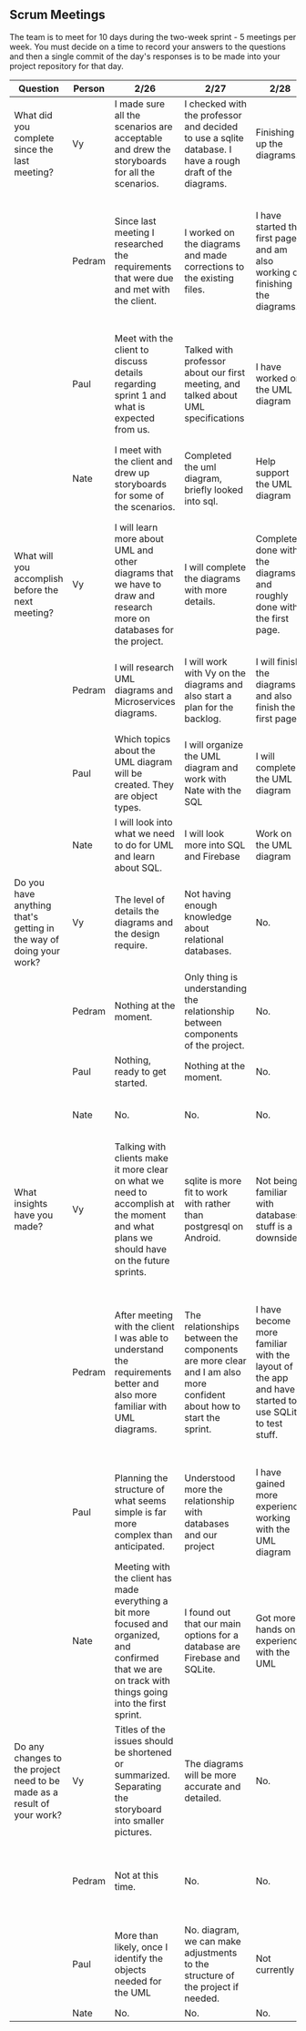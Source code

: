 ## Scrum Meetings
The team is to meet for 10 days during the two-week sprint - 5 meetings per week. You must decide on a time to record your answers to the questions and then a single commit of the day's responses is to be made into your project repository for that day.

Question    |          Person                                             | 2/26 | 2/27 | 2/28 | 2/29 | 3/1 | 3/2 | 3/3 |day | day | day |
------------|---------------------------------------------------------------------|-----|-----|-----|-----|-----|-----|-----|----|-----|-----|                                                              
| What did you complete since the last meeting? | Vy |   I made sure all the scenarios are acceptable and drew the storyboards for all the scenarios. |  I checked with the professor and decided to use a sqlite database. I have a rough draft of the diagrams. | Finishing up the diagrams.|Done with all diagrams. | Watch sqlite with android tutorials| Make a decision on which database to use and start the login page.| Started a sample log in page.
|            | Pedram |   Since last meeting I researched the requirements that were due and met with the client.| I worked on the diagrams and made corrections to the existing files. | I have started the first page and am also working on finishing the diagrams.|Finish everything with all the diagrams. | I have completed a series of lessons on working with SQLite and have also came up with a plan to work more efficiently. |  I finished looking into SQLite and also finished a big portion of algorithm |  Completed getting familiar with FireBase and also started a sample.
|            | Paul |   Meet with the client to discuss details regarding sprint 1 and what is expected from us.| Talked with professor about our first meeting, and talked about UML specifications | I have worked on the UML diagram|Completed the UML diagram | reviewed some android tutorials | Reviewed tutorials about firebase | nothing
|            | Nate | I meet with the client and drew up storyboards for some of the scenarios.| Completed the uml diagram, briefly looked into sql.| Help support the UML diagram|Help finish the UML diagram | Research sqlite.| Figured out how firebase works with Android Studio.|Continued looking into firebase and working on mock app
| What will you accomplish before the next meeting? | Vy | I will learn more about UML and other diagrams that we have to draw and research more on databases for the project.|  I will complete the diagrams with more details. | Completely done with the diagrams and roughly done with the first page.|First page of the app. | Actually start following the tutorials | Check if the login page is good to use.|Finish the sample without any errors and a working database.
|            | Pedram |    I will research UML diagrams and Microservices diagrams.| I will work with Vy on the diagrams and also start a plan for the backlog.| I will finish the diagrams and also finish the first page.| Better understanding with databases and the activities of the first page of the app. | I will finish pseudocode and algorithm for the first sprint.| I will look into FireBase| I will try to finish the sample and complete the first sprint
|            | Paul |   Which topics about the UML diagram will be created. They are object types. | I will organize the UML diagram and work with Nate with the SQL |  I will complete the UML diagram|Plan on the next sprint | Watch SQLight with android tutorials | Check out the login page|Learn more about the testing process
|            | Nate |  I will look into what we need to do for UML and learn about SQL.|  I will look more into SQL and Firebase | Work on the UML diagram|Prepare for next sprint | No.| Nothing|Try to fix mock app.
| Do you have anything that's getting in the way of doing your work? | Vy | The level of details the diagrams and the design require. | Not having enough knowledge about relational databases. | No.| No. |  Keep researching |Not having enough time.|Configurations in the project and midterms.
|            | Pedram|   Nothing at the moment.| Only thing is understanding the relationship between components of the project.| No.| No. | We might have to adjust the way our data flow was designed.| No|Just bug with android studio and connecting all the components
|            | Paul |   Nothing, ready to get started.|  Nothing at the moment.| No.| No. | No|Midterms|myself
|            | Nate | No.| No.| No.| No. | No|Midterms|Midterms, getting firebase to fully connect.
| What insights have you made? |Vy| Talking with clients make it more clear on what we need to accomplish at the moment and what plans we should have on the future sprints.| sqlite is more fit to work with rather than postgresql on Android. | Not being familiar with databases stuff is a downside.|Works would be less if teamwork is better. | How to connect the database with the project | Firebase is more fit with Android Studio. Not sure in the long run it would still be good | Connecting the project with Firebase is quite easy. Downside is Firebase only allow one free database.
|            | Pedram |   After meeting with the client I was able to understand the requirements better and also more familiar with UML diagrams.| The relationships between the components are more clear and I am also more confident about how to start the sprint.| I have become more familiar with the layout of the app and have started to use SQLite to test stuff.|Teamwork is dreamwork. We should work on communication between the teammates better. |  How to make tables in a SQLite database.| How a database interacts with the code and what a relational dataBase is.Also it would be easier to use FireBase in instead of SQLite.|I am more familiar with SOA and will try to implement it in the project.
|            | Paul |   Planning the structure of what seems simple is far more complex than anticipated.| Understood more the relationship with databases and our project | I have gained more experience working with the UML diagram|UML diagramming can make life a bit more smoother | Nothing to report for today | Firebase is the better choice than SQLite| I am a little more familiar with the testing process 
|            | Nate | Meeting with the client has made everything a bit more focused and organized, and confirmed that we are on track with things going into the first sprint.| I found out that our main options for a database are Firebase and SQLite. | Got more hands on experience with the UML| None. | SQL vs Firebase| Firebase is better than SQLite | Found out about some issues that may come up with Firebase
| Do any changes to the project need to be made as a result of your work? | Vy | Titles of the issues should be shortened or summarized. Separating the storyboard into smaller pictures. | The diagrams will be more accurate and detailed.| No.| No. | No.| No.| No.
|            | Pedram |   Not at this time.| No.| No.| No. | We might have to adjust the way our data flow was designed.|Changing plan on the data base|Not yet.
|            | Paul |   More than likely, once I identify the objects needed for the UML| No. diagram, we can make adjustments to the structure of the project if needed.| Not currently| No. | No| No | No
|            | Nate | No.|No.| No.| No. | No | No | No
